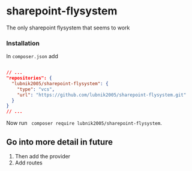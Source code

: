 # sharepoint-flysystem

The only sharepoint flysystem that seems to work

### Installation

In `composer.json` add

```json

// ...
"repositories": {
  "lubnik2005/sharepoint-flysystem": {
    "type": "vcs",
    "url": "https://github.com/lubnik2005/sharepoint-flysystem.git"
  }
}
// ...
```

Now run ` composer require lubnik2005/sharepoint-flysystem`.

## Go into more detail in future

1. Then add the provider
2. Add routes
